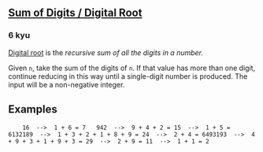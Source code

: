 <h2><a href=https://www.codewars.com/kata/541c8630095125aba6000c00/train/python target="_blank">Sum of Digits / Digital Root</a></h2><h3>6 kyu</h3><p><a href="https://en.wikipedia.org/wiki/Digital_root" data-turbolinks="false" target="_blank">Digital root</a> is the <em>recursive sum of all the digits in a number.</em></p><p>Given <code>n</code>, take the sum of the digits of <code>n</code>. If that value has more than one digit, continue reducing in this way until a single-digit number is produced. The input will be a non-negative integer.</p><h2 id="examples">Examples</h2><pre><code>    16  --&gt;  1 + 6 = 7   942  --&gt;  9 + 4 + 2 = 15  --&gt;  1 + 5 = 6132189  --&gt;  1 + 3 + 2 + 1 + 8 + 9 = 24  --&gt;  2 + 4 = 6493193  --&gt;  4 + 9 + 3 + 1 + 9 + 3 = 29  --&gt;  2 + 9 = 11  --&gt;  1 + 1 = 2</code></pre>